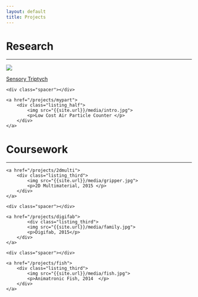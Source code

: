 ```yaml
---
layout: default
title: Projects 
---
```


# Research #
---  

<div class="listing_rapper">
	<a href="/projects/sensorytriptych">
  		<div class="listing_half">  
  			<img src="{{site.url}}/media/plane.jpg">
			<p>Sensory Triptych</p>
  		</div>
	</a>
  	
	<div class="spacer"></div>
	
	<a href="/projects/mypart">
  		<div class="listing_half">  
  			<img src="{{site.url}}/media/intro.jpg">
  			<p>Low Cost Air Particle Counter </p>
  		</div>
	</a>
</div>


# Coursework #
---  

<div class="listing_rapper">
 	
	<a href="/projects/2dmulti">
  		<div class="listing_third">  
	  		<img src="{{site.url}}/media/gripper.jpg">
  			<p>2D Multimaterial, 2015 </p>
  		</div>
	</a>

	<div class="spacer"></div>

	<a href="/projects/digifab">
	        <div class="listing_third">  
	  		<img src="{{site.url}}/media/family.jpg">
	  		<p>Digifab, 2015</p>
	  	</div>
	</a>
 	
	<div class="spacer"></div>

	<a href="/projects/fish">
		<div class="listing_third">  
	  		<img src="{{site.url}}/media/fish.jpg">
  			<p>Animatronic Fish, 2014  </p>
  		</div> 
	</a>
</div>
 
<!-- 
# Undergraduate Research #

  <div class="listing_rapper">
  
  	<div class="listing_third">  
  		<img src="images/test.png">
  		<p>Surgical Robots (20xx - 20xx)  </p>
  
  	</div>
  
	<div class="spacer"></div>

  	<div class="listing_third">  
  		<img src="images/test.png">
  		<p>PolyPEDAL  (20xx - 20xx) </p>
  	</div>
  
	<div class="spacer"></div>

	<div class="listing_third">  
  		<img src="images/test.png">
  		<p>TDL  (20xx - 20xx) </p>
  	</div>
</div>
-->

